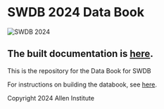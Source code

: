# SWDB 2024 Data Book
![SWDB 2024](/databook/resources/cropped-SummerWorkshop_Header.png)

## The built documentation is [here](https://allenswdb.github.io/intro.html).

This is the repository for the Data Book for SWDB

For instructions on building the databook, see [here](https://allenswdb.github.io/build-instructions.html).

Copyright 2024 Allen Institute
